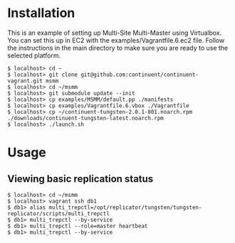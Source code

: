 # Installation

This is an example of setting up Multi-Site Multi-Master using Virtualbox. You can set this up in EC2 with the examples/Vagrantfile.6.ec2 file. Follow the instructions in the main directory to make sure you are ready to use the selected platform.

    $ localhost> cd ~
    $ localhost> git clone git@github.com:continuent/continuent-vagrant.git msmm
    $ localhost> cd ~/msmm
    $ localhost> git submodule update --init
    $ localhost> cp examples/MSMM/default.pp ./manifests
    $ localhost> cp examples/Vagrantfile.6.vbox ./Vagrantfile
    $ localhost> cp ~/continuent-tungsten-2.0.1-801.noarch.rpm ./downloads/continuent-tungsten-latest.noarch.rpm
    $ localhost> ./launch.sh

# Usage

## Viewing basic replication status

    $ localhost> cd ~/msmm
    $ localhost> vagrant ssh db1
    $ db1> alias multi_trepctl=/opt/replicator/tungsten/tungsten-replicator/scripts/multi_trepctl
    $ db1> multi_trepctl --by-service
    $ db1> multi_trepctl --role=master heartbeat
    $ db1> multi_trepctl --by-service
